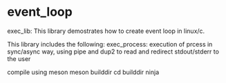 # event_loop

exec_lib: 
  This library demostrates how to create event loop in linux/c. 
  
  This library includes the following: 
   exec_process: execution of prcess in sync/async way, using pipe and dup2 to read and redirect stdout/stderr to the user
  
 compile using meson
 meson builddir
 cd builddir 
 ninja
 
